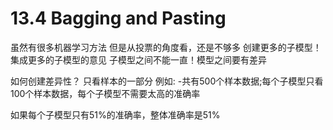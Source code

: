 # 13.4 Bagging and Pasting

虽然有很多机器学习方法
但是从投票的角度看，还是不够多
创建更多的子模型！集成更多的子模型的意见
子模型之间不能一直！模型之间要有差异

如何创建差异性？
只看样本的一部分
例如: -共有500个样本数据;每个子模型只看100个样本数据，每个子模型不需要太高的准确率

如果每个子模型只有51%的准确率，整体准确率是51%